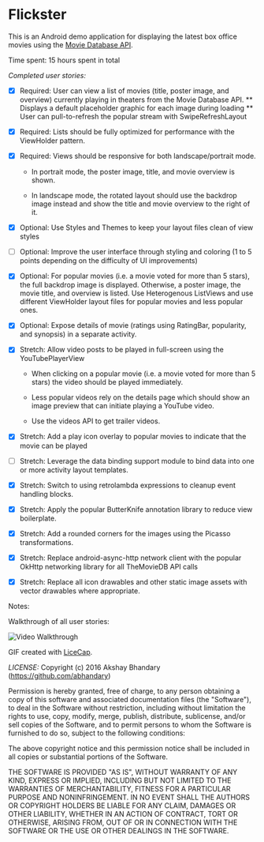 # Flickster

This is an Android demo application for displaying the latest box office movies using the [Movie Database API](http://docs.themoviedb.apiary.io/#).

Time spent: 15 hours spent in total

*Completed user stories:*

 * [x] Required: User can view a list of movies (title, poster image, and overview) currently playing in theaters from the Movie Database API.
   ** Displays a default placeholder graphic for each image during loading
   ** User can pull-to-refresh the popular stream with SwipeRefreshLayout
 * [x] Required: Lists should be fully optimized for performance with the ViewHolder pattern. 
 * [x] Required: Views should be responsive for both landscape/portrait mode.

   * In portrait mode, the poster image, title, and movie overview is shown.

   * In landscape mode, the rotated layout should use the backdrop image instead and show the title and movie overview to the right of it.
 * [x] Optional: Use Styles and Themes to keep your layout files clean of view styles
 * [ ] Optional: Improve the user interface through styling and coloring (1 to 5 points depending on the difficulty of UI improvements)
 * [x] Optional: For popular movies (i.e. a movie voted for more than 5 stars), the full backdrop image is displayed. Otherwise, a poster image, the movie title, and overview is listed. Use Heterogenous ListViews and use different ViewHolder layout files for popular movies and less popular ones.
 * [x] Optional: Expose details of movie (ratings using RatingBar, popularity, and synopsis) in a separate activity.
 * [x] Stretch: Allow video posts to be played in full-screen using the YouTubePlayerView 

   * When clicking on a popular movie (i.e. a movie voted for more than 5 stars) the video should be played immediately.

   * Less popular videos rely on the details page which should show an image preview that can initiate playing a YouTube video.

   * Use the videos API to get trailer videos.
 * [x] Stretch: Add a play icon overlay to popular movies to indicate that the movie can be played
 * [ ] Stretch: Leverage the data binding support module to bind data into one or more activity layout templates.
 * [x] Stretch: Switch to using retrolambda expressions to cleanup event handling blocks.
 * [x] Stretch: Apply the popular ButterKnife annotation library to reduce view boilerplate. 
 * [x] Stretch: Add a rounded corners for the images using the Picasso transformations.
 * [x] Stretch: Replace android-async-http network client with the popular OkHttp networking library for all TheMovieDB API calls
 * [x] Stretch: Replace all icon drawables and other static image assets with vector drawables where appropriate.
 
Notes:

Walkthrough of all user stories:

![Video Walkthrough](flickster_demo.gif)

GIF created with [LiceCap](http://www.cockos.com/licecap/).

*LICENSE:*
Copyright (c) 2016 Akshay Bhandary (https://github.com/abhandary)

Permission is hereby granted, free of charge, to any person obtaining a copy
of this software and associated documentation files (the "Software"), to deal
in the Software without restriction, including without limitation the rights
to use, copy, modify, merge, publish, distribute, sublicense, and/or sell
copies of the Software, and to permit persons to whom the Software is
furnished to do so, subject to the following conditions:

The above copyright notice and this permission notice shall be included in
all copies or substantial portions of the Software.

THE SOFTWARE IS PROVIDED "AS IS", WITHOUT WARRANTY OF ANY KIND, EXPRESS OR
IMPLIED, INCLUDING BUT NOT LIMITED TO THE WARRANTIES OF MERCHANTABILITY,
FITNESS FOR A PARTICULAR PURPOSE AND NONINFRINGEMENT. IN NO EVENT SHALL THE
AUTHORS OR COPYRIGHT HOLDERS BE LIABLE FOR ANY CLAIM, DAMAGES OR OTHER
LIABILITY, WHETHER IN AN ACTION OF CONTRACT, TORT OR OTHERWISE, ARISING FROM,
OUT OF OR IN CONNECTION WITH THE SOFTWARE OR THE USE OR OTHER DEALINGS IN
THE SOFTWARE.




